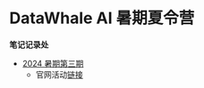 # DataWhale AI 暑期夏令营

**笔记记录处**

- [2024 暑期第三期](./2024-03/readme.md)
  - 官网活动[链接](https://linklearner.com/activity/12/2/2)

